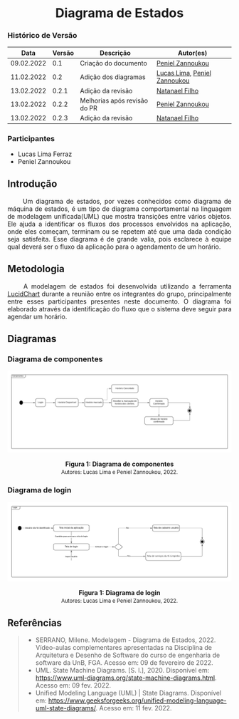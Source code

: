 # <center> Diagrama de Estados

### Histórico de Versão

| Data       | Versão | Descrição                | Autor(es)                                          |
| ---------- | ------ | ------------------------ | -------------------------------------------------- |
| 09.02.2022 | 0.1    | Criação do documento     | [Peniel Zannoukou](https://github.com/zpeniel09)   |
| 11.02.2022 | 0.2    | Adição dos diagramas     | [Lucas Lima](https://github.com/mibasFerraz), [Peniel Zannoukou](https://github.com/zpeniel09)   |
| 13.02.2022 | 0.2.1    | Adição da revisão     | [Natanael Filho](https://github.com/fernandes-natanael)   |
| 13.02.2022 | 0.2.2    | Melhorias após revisão do PR     | [Peniel Zannoukou](https://github.com/zpeniel09)   |
| 13.02.2022 | 0.2.3    | Adição da revisão     | [Natanael Filho](https://github.com/fernandes-natanael)   |


### Participantes

-   Lucas Lima Ferraz
-   Peniel Zannoukou

## Introdução
<div align="justify">&emsp;&emsp; Um diagrama de estados, por vezes conhecidos como diagrama de máquina de estados, é um tipo
de diagrama comportamental na linguagem de modelagem unificada(UML) que mostra transições entre vários objetos. Ele ajuda a identificar os fluxos dos processos envolvidos na aplicação, onde eles começam, terminam ou se repetem até que uma dada condição seja satisfeita. Esse diagrama é de grande valia, pois esclarece à equipe qual deverá ser o fluxo da aplicação para o agendamento de um horário.</div>

## Metodologia
<div align="justify">&emsp;&emsp; A modelagem de estados foi desenvolvida utilizando a ferramenta <a href="https://www.lucidchart.com">LucidChart</a> durante a reunião
entre os integrantes do grupo, principalmente entre esses participantes presentes neste documento. O diagrama foi elaborado através da identificação do fluxo que o sistema deve seguir para agendar um horário.</div>

## Diagramas

### Diagrama de componentes

<p align='center'>
    <img src='../assets/img/diagrama/componentes.png'>
    <figcaption align='center'>
        <b>Figura 1: Diagrama de componentes</b>
        <br>
        <small>Autores: Lucas Lima e Peniel Zannoukou, 2022.</small>
    </figcaption>
</p>

### Diagrama de login

<p align='center'>
    <img src='../assets/img/diagrama/login.png'>
    <figcaption align='center'>
        <b>Figura 1: Diagrama de login</b>
        <br>
        <small>Autores: Lucas Lima e Peniel Zannoukou, 2022.</small>
    </figcaption>
</p>

## Referências

> - SERRANO, Milene. Modelagem - Diagrama de Estados, 2022. Vídeo-aulas complementares apresentadas na Disciplina de Arquitetura e Desenho de Software do curso de engenharia de software da UnB, FGA. Acesso em: 09 de fevereiro de 2022.
> - UML. State Machine Diagrams. [S. l.], 2020. Disponível em: <https://www.uml-diagrams.org/state-machine-diagrams.html>. Acesso em: 09 fev. 2022.
> - Unified Modeling Language (UML) | State Diagrams. Disponível em: <https://www.geeksforgeeks.org/unified-modeling-language-uml-state-diagrams/>. Acesso em: 11 fev. 2022.